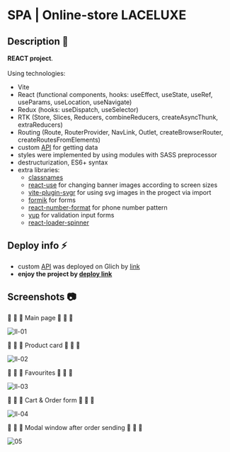 # SPA | Online-store LACELUXE

## Description :page_facing_up:
**REACT project**.<br><br>
Using technologies:
- Vite
- React (functional components, hooks: useEffect, useState, useRef, useParams, useLocation, useNavigate)
- Redux (hooks: useDispatch, useSelector)
- RTK (Store, Slices, Reducers, combineReducers, createAsyncThunk, extraReducers)
- Routing (Route, RouterProvider, NavLink, Outlet, createBrowserRouter, createRoutesFromElements)
- custom [API](https://github.com/PesukarhuTG/api_inspired) for getting data
- styles were implemented by using modules with SASS preprocessor
- destructurization, ES6+ syntax
- extra libraries:
    - [classnames](https://www.npmjs.com/package/classnames)
    - [react-use](https://www.npmjs.com/package/react-use) for changing banner images according to screen sizes
    - [vite-plugin-svgr](https://www.npmjs.com/package/vite-plugin-svgr) for using svg images in the progect via import
    - [formik](https://www.npmjs.com/package/formik) for forms
    - [react-number-format](https://www.npmjs.com/package/react-number-format) for phone number pattern
    - [yup](https://www.npmjs.com/package/yup) for validation input forms
    - [react-loader-spinner](https://mhnpd.github.io/react-loader-spinner/) 



## Deploy info :zap:
- custom [API](https://github.com/PesukarhuTG/api_inspired) was deployed on Glich by [link](https://honorable-different-buckthorn.glitch.me/)
- **enjoy the project by <a href="https://react-laceluxe.vercel.app/" target="_blank">deploy link</a>**



## Screenshots :camera:
:small_orange_diamond: :small_orange_diamond: :small_orange_diamond: Main page :small_orange_diamond: :small_orange_diamond: :small_orange_diamond:

![ll-01](https://github.com/PesukarhuTG/react-inspired/assets/39487464/47a17539-27c0-41f7-807c-f52419778984)

:small_orange_diamond: :small_orange_diamond: :small_orange_diamond: Product card :small_orange_diamond: :small_orange_diamond: :small_orange_diamond:

![ll-02](https://github.com/PesukarhuTG/react-inspired/assets/39487464/3478253d-8eda-4af7-94cb-9bf95ddc47e4)

:small_orange_diamond: :small_orange_diamond: :small_orange_diamond: Favourites :small_orange_diamond: :small_orange_diamond: :small_orange_diamond:

![ll-03](https://github.com/PesukarhuTG/react-inspired/assets/39487464/354ab8f6-312f-4c31-bf3b-310e37e344c5)

:small_orange_diamond: :small_orange_diamond: :small_orange_diamond: Cart & Order form :small_orange_diamond: :small_orange_diamond: :small_orange_diamond:

![ll-04](https://github.com/PesukarhuTG/react-inspired/assets/39487464/6ba7db55-6556-44fc-8a4e-68f232ae7779)

:small_orange_diamond: :small_orange_diamond: :small_orange_diamond: Modal window after order sending :small_orange_diamond: :small_orange_diamond: :small_orange_diamond:

![05](https://github.com/PesukarhuTG/react-inspired/assets/39487464/8aef0b32-2ad1-4434-b6c9-bd95831fe154)

